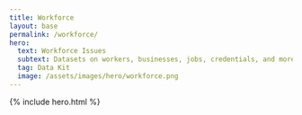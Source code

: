 ```yaml
---
title: Workforce
layout: base
permalink: /workforce/
hero:
  text: Workforce Issues
  subtext: Datasets on workers, businesses, jobs, credentials, and more, recommended by government experts for solving key workforce challenges.
  tag: Data Kit
  image: /assets/images/hero/workforce.png
---
```


{% include hero.html %}
